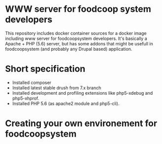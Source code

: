 # WWW server for foodcoop system developers

This repository includes docker container sources for a docker image including www server for foodcoopsystem developers. It's basically a Apache + PHP (5.6) server, but has some addons that might be usefull in foodcoopsystem (and probably any Drupal based) application.

# Short specification

* Installed composer
* Installed latest stable drush from 7.x branch
* Installed development and profiling extensions like php5-xdebug and php5-xhprof.
* Installed PHP 5.6 (as apache2 module and php5-cli).


# Creating your own environement for foodcoopsystem

